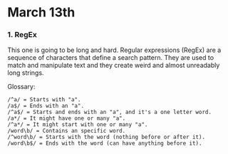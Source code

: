 # March 13th

### 1. RegEx

This one is going to be long and hard. Regular expressions (RegEx) are a sequence of characters that define a search pattern. They are used to match and manipulate text and they create weird and almost unreadably long strings.

Glossary:
```
/^a/ = Starts with "a".
/a$/ = Ends with an "a".
/^a$/ = Starts and ends with an "a", and it's a one letter word.
/a*/ = It might have one or many "a".
/^a*/ = It might start with one or many "a".
/word\b/ = Contains an specific word.
/^word\b/ = Starts with the word (nothing before or after it).
/word\b$/ = Ends with the word (can have anything before it).
```
